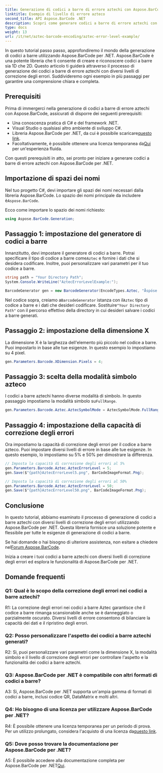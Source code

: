 ```yaml
---
title: Generazione di codici a barre di errore aztechi con Aspose.BarCode per .NET
linktitle: Esempio di livello di errore azteco
second_title: API Aspose.BarCode .NET
description: Scopri come generare codici a barre di errore aztechi con diversi livelli di errore utilizzando Aspose.BarCode per .NET. Guida completa per la creazione di codici a barre.
type: docs
weight: 13
url: /it/net/aztec-barcode-encoding/aztec-error-level-example/
---
```

In questo tutorial passo passo, approfondiremo il mondo della generazione di codici a barre utilizzando Aspose.BarCode per .NET. Aspose.BarCode è una potente libreria che ti consente di creare e riconoscere codici a barre sia 1D che 2D. Questo articolo ti guiderà attraverso il processo di generazione dei codici a barre di errore aztechi con diversi livelli di correzione degli errori. Suddivideremo ogni esempio in più passaggi per garantire una comprensione chiara e completa.

## Prerequisiti

Prima di immergerci nella generazione di codici a barre di errore aztechi con Aspose.BarCode, assicurati di disporre dei seguenti prerequisiti:

- Una conoscenza pratica di C# e del framework .NET.
- Visual Studio o qualsiasi altro ambiente di sviluppo C#.
-  Libreria Aspose.BarCode per .NET, da cui è possibile scaricare[questo link](https://releases.aspose.com/barcode/net/).
-  Facoltativamente, è possibile ottenere una licenza temporanea da[Qui](https://purchase.aspose.com/temporary-license/) per un'esperienza fluida.

Con questi prerequisiti in atto, sei pronto per iniziare a generare codici a barre di errore aztechi con Aspose.BarCode per .NET.

## Importazione di spazi dei nomi

Nel tuo progetto C#, devi importare gli spazi dei nomi necessari dalla libreria Aspose.BarCode. Lo spazio dei nomi principale da includere è`Aspose.BarCode`.

Ecco come importare lo spazio dei nomi richiesto:

```csharp
using Aspose.BarCode.Generation;
```

## Passaggio 1: impostazione del generatore di codici a barre

 Innanzitutto, devi impostare il generatore di codici a barre. Potrai specificare il tipo di codice a barre come`Aztec` e fornire i dati che si desidera codificare. Inoltre, puoi personalizzare vari parametri per il tuo codice a barre.

```csharp
string path = "Your Directory Path";
System.Console.WriteLine("AztecErrorLevelExample:");

BarcodeGenerator gen = new BarcodeGenerator(EncodeTypes.Aztec, "Åspóse.Barcóde© is a powerful library to generate & recognize 1D & 2D barcodes");
```

 Nel codice sopra, creiamo a`BarcodeGenerator` istanza con il`Aztec` tipo di codice a barre e i dati che desideri codificare. Sostituire`"Your Directory Path"` con il percorso effettivo della directory in cui desideri salvare i codici a barre generati.

## Passaggio 2: impostazione della dimensione X

La dimensione X è la larghezza dell'elemento più piccolo nel codice a barre. Puoi impostarlo in base alle tue esigenze. In questo esempio lo impostiamo su 4 pixel.

```csharp
gen.Parameters.Barcode.XDimension.Pixels = 4;
```

## Passaggio 3: scelta della modalità simbolo azteco

 I codici a barre aztechi hanno diverse modalità di simbolo. In questo passaggio impostiamo la modalità simbolo su`FullRange`.

```csharp
gen.Parameters.Barcode.Aztec.AztecSymbolMode = AztecSymbolMode.FullRange;
```

## Passaggio 4: impostazione della capacità di correzione degli errori

Ora impostiamo la capacità di correzione degli errori per il codice a barre azteco. Puoi impostare diversi livelli di errore in base alle tue esigenze. In questo esempio, lo impostiamo su 5% e 50% per dimostrare la differenza.

```csharp
// Imposta la capacità di correzione degli errori al 5%
gen.Parameters.Barcode.Aztec.AztecErrorLevel = 5;
gen.Save($"{path}AztecErrorLevel5.png", BarCodeImageFormat.Png);

// Imposta la capacità di correzione degli errori al 50%
gen.Parameters.Barcode.Aztec.AztecErrorLevel = 50;
gen.Save($"{path}AztecErrorLevel50.png", BarCodeImageFormat.Png);
```

## Conclusione

In questo tutorial, abbiamo esaminato il processo di generazione di codici a barre aztechi con diversi livelli di correzione degli errori utilizzando Aspose.BarCode per .NET. Questa libreria fornisce una soluzione potente e flessibile per tutte le esigenze di generazione di codici a barre.

 Se hai domande o hai bisogno di ulteriore assistenza, non esitare a chiedere nel[Forum Aspose.BarCode](https://forum.aspose.com/c/barcode/13).

Inizia a creare i tuoi codici a barre aztechi con diversi livelli di correzione degli errori ed esplora le funzionalità di Aspose.BarCode per .NET.

## Domande frequenti

### Q1: Qual è lo scopo della correzione degli errori nei codici a barre aztechi?

R1: La correzione degli errori nei codici a barre Aztec garantisce che il codice a barre rimanga scansionabile anche se è danneggiato o parzialmente oscurato. Diversi livelli di errore consentono di bilanciare la capacità dei dati e il ripristino degli errori.

### Q2: Posso personalizzare l'aspetto dei codici a barre aztechi generati?

R2: Sì, puoi personalizzare vari parametri come la dimensione X, la modalità simbolo e il livello di correzione degli errori per controllare l'aspetto e la funzionalità dei codici a barre aztechi.

### Q3: Aspose.BarCode per .NET è compatibile con altri formati di codici a barre?

A3: Sì, Aspose.BarCode per .NET supporta un'ampia gamma di formati di codici a barre, inclusi codice QR, DataMatrix e molti altri.

### Q4: Ho bisogno di una licenza per utilizzare Aspose.BarCode per .NET?

 R4: È possibile ottenere una licenza temporanea per un periodo di prova. Per un utilizzo prolungato, considera l'acquisto di una licenza da[questo link](https://purchase.aspose.com/buy).

### Q5: Dove posso trovare la documentazione per Aspose.BarCode per .NET?

 A5: È possibile accedere alla documentazione completa per Aspose.BarCode per .NET[Qui](https://reference.aspose.com/barcode/net/).